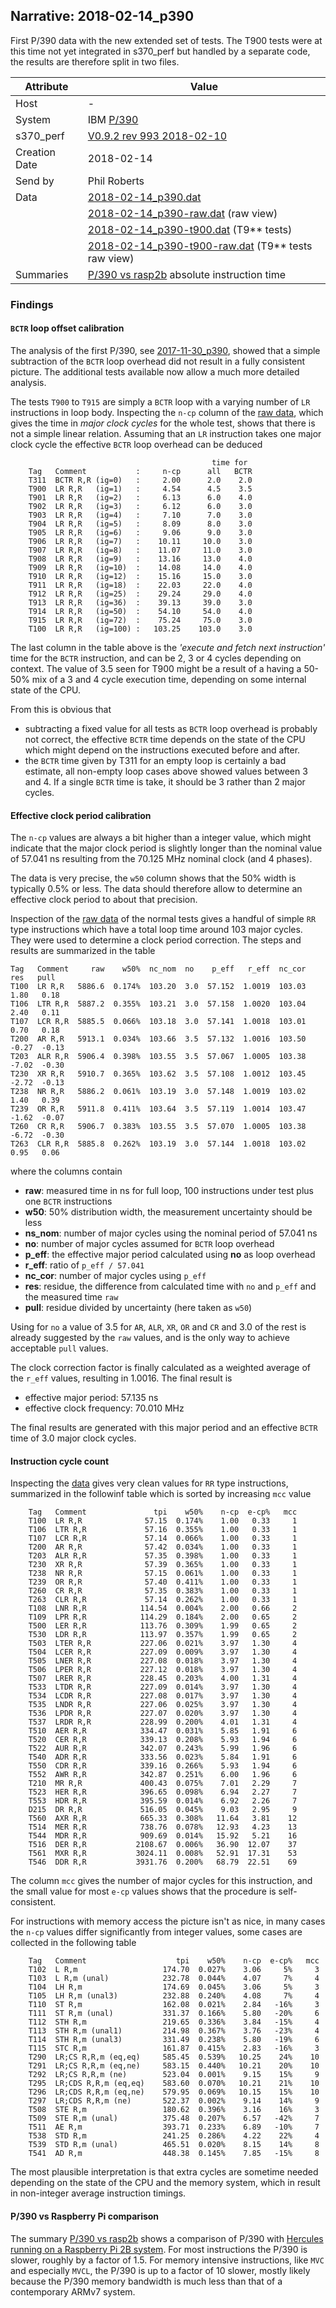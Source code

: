 ## Narrative: 2018-02-14_p390

First P/390 data with the new extended set of tests. The T900 tests were at
this time not yet integrated in s370_perf but handled by a separate code, the
results are therefore split in two files.

| Attribute | Value |
| --------- | ----- |
| Host   | - |
| System | IBM [P/390](sysinfo_p390.md) |
| s370_perf | [V0.9.2  rev  993  2018-02-10](https://github.com/wfjm/s370-perf/blob/a5b6d64/codes/s370_perf.asm) |
| Creation Date | 2018-02-14 |
| Send by | Phil Roberts |
| Data | [2018-02-14_p390.dat](../data/2018-02-14_p390.dat) |
|      | [2018-02-14_p390-raw.dat](../data/2018-02-14_p390-raw.dat) (raw view) |
|      | [2018-02-14_p390-t900.dat](../data/2018-02-14_p390-t900.dat) (T9** tests) |
|      | [2018-02-14_p390-t900-raw.dat](../data/2018-02-14_p390-t900-raw.dat) (T9** tests raw view) |
| Summaries | [P/390 vs rasp2b](sum_2018-02-14_rasp2b_and_p390.dat) absolute instruction time |

### Findings
#### `BCTR` loop offset calibration

The analysis of the first P/390, see [2017-11-30_p390](2017-11-30_p390.md),
showed that a simple subtraction of the `BCTR` loop overhead did not result
in a fully consistent picture. The additional tests available now allow a
much more detailed analysis.

The tests `T900` to `T915` are simply a `BCTR` loop with a varying number
of `LR` instructions in loop body. Inspecting the `n-cp` column of the
[raw data](../data/2018-02-14_p390-t900-raw.dat), which gives the time
in _major clock cycles_ for the whole test, shows that there is not a
simple linear relation. Assuming that an `LR` instruction takes one
major clock cycle the effective `BCTR` loop overhead can be deduced
```
                                             time for
    Tag   Comment           :     n-cp      all   BCTR
    T311  BCTR R,R (ig=0)   :     2.00      2.0    2.0
    T900  LR R,R   (ig=1)   :     4.54      4.5    3.5
    T901  LR R,R   (ig=2)   :     6.13      6.0    4.0
    T902  LR R,R   (ig=3)   :     6.12      6.0    3.0
    T903  LR R,R   (ig=4)   :     7.10      7.0    3.0
    T904  LR R,R   (ig=5)   :     8.09      8.0    3.0
    T905  LR R,R   (ig=6)   :     9.06      9.0    3.0
    T906  LR R,R   (ig=7)   :    10.11     10.0    3.0
    T907  LR R,R   (ig=8)   :    11.07     11.0    3.0
    T908  LR R,R   (ig=9)   :    13.16     13.0    4.0
    T909  LR R,R   (ig=10)  :    14.08     14.0    4.0
    T910  LR R,R   (ig=12)  :    15.16     15.0    3.0
    T911  LR R,R   (ig=18)  :    22.03     22.0    4.0
    T912  LR R,R   (ig=25)  :    29.24     29.0    4.0
    T913  LR R,R   (ig=36)  :    39.13     39.0    3.0
    T914  LR R,R   (ig=50)  :    54.10     54.0    4.0
    T915  LR R,R   (ig=72)  :    75.24     75.0    3.0
    T100  LR R,R   (ig=100) :   103.25    103.0    3.0
```

The last column in the table above is the
_'execute and fetch next instruction'_
time for the `BCTR` instruction, and can be 2, 3 or 4 cycles depending on
context. The value of 3.5 seen for T900 might be a result of a having a 50-50%
mix of a 3 and 4 cycle execution time, depending on some internal state of the
CPU.

From this is obvious that
- subtracting a fixed value for all tests as `BCTR` loop overhead is probably
  not correct, the effective `BCTR` time depends on the state of the CPU which
  might depend on the instructions executed before and after.
- the `BCTR` time given by T311 for an empty loop is certainly a bad estimate,
  all non-empty loop cases above showed values between 3 and 4. If a single
  `BCTR` time is take, it should be 3 rather than 2 major cycles.

#### Effective clock period calibration

The `n-cp` values are always a bit higher than a integer value, which might
indicate that the major clock period is slightly longer than the nominal value
of 57.041 ns resulting from the 70.125 MHz nominal clock (and 4 phases).

The data is very precise, the `w50` column shows that the 50% width is
typically 0.5% or less. The data should therefore allow to determine an
effective clock period to about that precision.

Inspection of the [raw data](../data/2018-02-14_p390-raw.dat) of the
normal tests gives a handful of simple `RR` type instructions which have
a total loop time around 103 major cycles. They were used to determine
a clock period correction. The steps and results are summarized in the table
```
Tag   Comment     raw    w50%  nc_nom  no    p_eff   r_eff  nc_cor    res   pull
T100  LR R,R   5886.6  0.174%  103.20  3.0  57.152  1.0019  103.03   1.80   0.18
T106  LTR R,R  5887.2  0.355%  103.21  3.0  57.158  1.0020  103.04   2.40   0.11
T107  LCR R,R  5885.5  0.066%  103.18  3.0  57.141  1.0018  103.01   0.70   0.18
T200  AR R,R   5913.1  0.034%  103.66  3.5  57.132  1.0016  103.50  -0.27  -0.13
T203  ALR R,R  5906.4  0.398%  103.55  3.5  57.067  1.0005  103.38  -7.02  -0.30
T230  XR R,R   5910.7  0.365%  103.62  3.5  57.108  1.0012  103.45  -2.72  -0.13
T238  NR R,R   5886.2  0.061%  103.19  3.0  57.148  1.0019  103.02   1.40   0.39
T239  OR R,R   5911.8  0.411%  103.64  3.5  57.119  1.0014  103.47  -1.62  -0.07
T260  CR R,R   5906.7  0.383%  103.55  3.5  57.070  1.0005  103.38  -6.72  -0.30
T263  CLR R,R  5885.8  0.262%  103.19  3.0  57.144  1.0018  103.02   0.95   0.06
```

where the columns contain
- **raw**: measured time in ns for full loop, 100 instructions under test plus
  one `BCTR` instructions
- **w50**: 50% distribution width, the measurement uncertainty should be less
- **ns_nom**: number of major cycles using the nominal period of 57.041 ns
- **no**: number of major cycles assumed for `BCTR` loop overhead
- **p_eff**: the effective major period calculated using **no** as loop overhead
- **r_eff**: ratio of `p_eff / 57.041`
- **nc_cor**: number of major cycles using `p_eff`
- **res**: residue, the difference from calculated time with `no` and `p_eff`
  and the measured time `raw`
- **pull**: residue divided by uncertainty (here taken as `w50`)

Using for `no` a value of 3.5 for `AR`, `ALR`, `XR`, `OR` and `CR` and
3.0 of the rest is already suggested by the `raw` values, and is the only
way to achieve acceptable `pull` values.

The clock correction factor is finally calculated as a weighted average
of the `r_eff` values, resulting in 1.0016. The final result is
- effective major period:  57.135 ns
- effective clock frequency: 70.010 MHz

The final results are generated with this major period and an effective
`BCTR` time of 3.0 major clock cycles.

#### Instruction cycle count

Inspecting the [data](../data/2018-02-14_p390.dat) gives very clean values
for `RR` type instructions, summarized in the followinf table which is sorted
by increasing `mcc` value
```
    Tag   Comment               tpi    w50%    n-cp  e-cp%   mcc
    T100  LR R,R              57.15  0.174%    1.00   0.33     1
    T106  LTR R,R             57.16  0.355%    1.00   0.33     1
    T107  LCR R,R             57.14  0.066%    1.00   0.33     1
    T200  AR R,R              57.42  0.034%    1.00   0.33     1
    T203  ALR R,R             57.35  0.398%    1.00   0.33     1
    T230  XR R,R              57.39  0.365%    1.00   0.33     1
    T238  NR R,R              57.15  0.061%    1.00   0.33     1
    T239  OR R,R              57.40  0.411%    1.00   0.33     1
    T260  CR R,R              57.35  0.383%    1.00   0.33     1
    T263  CLR R,R             57.14  0.262%    1.00   0.33     1
    T108  LNR R,R            114.54  0.004%    2.00   0.66     2
    T109  LPR R,R            114.29  0.184%    2.00   0.65     2
    T500  LER R,R            113.76  0.309%    1.99   0.65     2
    T530  LDR R,R            113.97  0.357%    1.99   0.65     2
    T503  LTER R,R           227.06  0.021%    3.97   1.30     4
    T504  LCER R,R           227.09  0.009%    3.97   1.30     4
    T505  LNER R,R           227.08  0.018%    3.97   1.30     4
    T506  LPER R,R           227.12  0.018%    3.97   1.30     4
    T507  LRER R,R           228.45  0.203%    4.00   1.31     4
    T533  LTDR R,R           227.09  0.014%    3.97   1.30     4
    T534  LCDR R,R           227.08  0.017%    3.97   1.30     4
    T535  LNDR R,R           227.06  0.025%    3.97   1.30     4
    T536  LPDR R,R           227.07  0.020%    3.97   1.30     4
    T537  LRDR R,R           228.99  0.200%    4.01   1.31     4
    T510  AER R,R            334.47  0.031%    5.85   1.91     6
    T520  CER R,R            339.13  0.208%    5.93   1.94     6
    T522  AUR R,R            342.07  0.243%    5.99   1.96     6
    T540  ADR R,R            333.56  0.023%    5.84   1.91     6
    T550  CDR R,R            339.16  0.266%    5.93   1.94     6
    T552  AWR R,R            342.87  0.251%    6.00   1.96     6
    T210  MR R,R             400.43  0.075%    7.01   2.29     7
    T523  HER R,R            396.65  0.098%    6.94   2.27     7
    T553  HDR R,R            395.59  0.014%    6.92   2.26     7
    D215  DR R,R             516.05  0.045%    9.03   2.95     9
    T560  AXR R,R            665.33  0.308%   11.64   3.81    12
    T514  MER R,R            738.76  0.078%   12.93   4.23    13
    T544  MDR R,R            909.69  0.014%   15.92   5.21    16
    T516  DER R,R           2108.67  0.006%   36.90  12.07    37
    T561  MXR R,R           3024.11  0.008%   52.91  17.31    53
    T546  DDR R,R           3931.76  0.200%   68.79  22.51    69
```

The column `mcc` gives the number of major cycles for this instruction,
and the small value for most `e-cp` values shows that the procedure is
self-consistent.

For instructions with memory access the picture isn't as nice, in many
cases the `n-cp` values differ significantly from integer values, some
cases are collected in the following table
```
    Tag   Comment                    tpi    w50%    n-cp  e-cp%   mcc
    T102  L R,m                   174.70  0.027%    3.06     5%     3
    T103  L R,m (unal)            232.78  0.044%    4.07     7%     4
    T104  LH R,m                  174.69  0.045%    3.06     5%     3
    T105  LH R,m (unal3)          232.88  0.240%    4.08     7%     4
    T110  ST R,m                  162.08  0.021%    2.84   -16%     3
    T111  ST R,m (unal)           331.37  0.166%    5.80   -20%     6
    T112  STH R,m                 219.65  0.336%    3.84   -15%     4
    T113  STH R,m (unal1)         214.98  0.367%    3.76   -23%     4
    T114  STH R,m (unal3)         331.49  0.238%    5.80   -19%     6
    T115  STC R,m                 161.87  0.415%    2.83   -16%     3
    T290  LR;CS R,R,m (eq,eq)     585.45  0.539%   10.25    24%    10
    T291  LR;CS R,R,m (eq,ne)     583.15  0.440%   10.21    20%    10
    T292  LR;CS R,R,m (ne)        523.04  0.001%    9.15    15%     9
    T295  LR;CDS R,R,m (eq,eq)    583.60  0.070%   10.21    21%    10
    T296  LR;CDS R,R,m (eq,ne)    579.95  0.069%   10.15    15%    10
    T297  LR;CDS R,R,m (ne)       522.37  0.002%    9.14    14%     9
    T508  STE R,m                 180.62  0.396%    3.16    16%     3
    T509  STE R,m (unal)          375.48  0.207%    6.57   -42%     7
    T511  AE R,m                  393.71  0.233%    6.89   -10%     7
    T538  STD R,m                 241.25  0.286%    4.22    22%     4
    T539  STD R,m (unal)          465.51  0.020%    8.15    14%     8
    T541  AD R,m                  448.38  0.145%    7.85   -15%     8
```
The most plausible interpretation is that extra cycles are sometime needed
depending on the state of the CPU and the memory system, which in result
in non-integer average instruction timings.

#### P/390 vs Raspberry Pi comparison

The summary [P/390 vs rasp2b](sum_2018-02-14_rasp2b_and_p390.dat) shows a
comparison of P/390 with
[Hercules running on a Raspberry Pi 2B system](2018-01-03_rasp2b.md).
For most instructions the P/390 is slower, roughly by a factor of 1.5.
For memory intensive instructions, like `MVC` and especially `MVCL`,
the P/390 is up to a factor of 10 slower, mostly likely because the
P/390 memory bandwidth is much less than that of a contemporary ARMv7
system.
